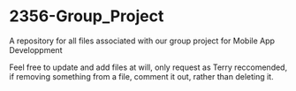# 2356-Group_Project
A repository for all files associated with our group project for Mobile App Developpment

Feel free to update and add files at will, only request as Terry reccomended, if removing something from a file, comment it out, rather than deleting it. 
